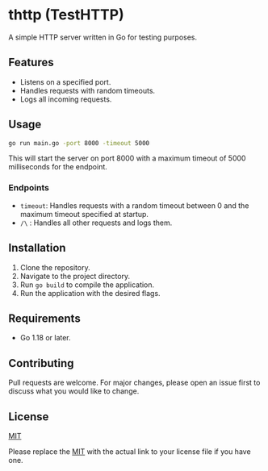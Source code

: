 # thttp (TestHTTP)

A simple HTTP server written in Go for testing purposes.

## Features

- Listens on a specified port.
- Handles requests with random timeouts.
- Logs all incoming requests.

## Usage

```bash
go run main.go -port 8000 -timeout 5000
```

This will start the server on port 8000 with a maximum timeout of 5000 milliseconds for the  endpoint.

### Endpoints

- `timeout`: Handles requests with a random timeout between 0 and the maximum timeout specified at startup.
- `/\` : Handles all other requests and logs them.

## Installation

1. Clone the repository.
2. Navigate to the project directory.
3. Run `go build` to compile the application.
4. Run the application with the desired flags.

## Requirements

- Go 1.18 or later.

## Contributing

Pull requests are welcome. For major changes, please open an issue first to discuss what you would like to change.

## License

[MIT](https://choosealicense.com/licenses/mit/)

Please replace the [MIT](https://choosealicense.com/licenses/mit/) with the actual link to your license file if you have one.
